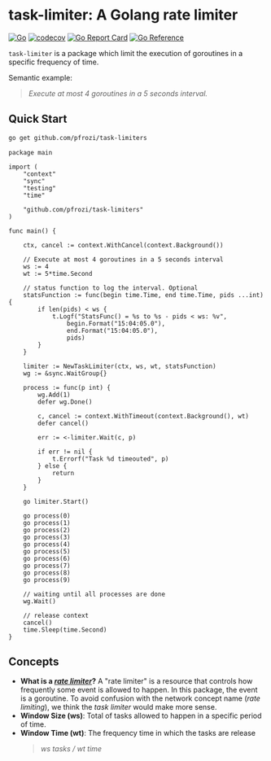 # task-limiter: A Golang rate limiter

[![Go](https://github.com/pfrozi/task-limiters/actions/workflows/go.yml/badge.svg)](https://github.com/pfrozi/task-limiters/actions/workflows/go.yml)
[![codecov](https://codecov.io/gh/pfrozi/task-limiters/branch/main/graph/badge.svg)](https://codecov.io/gh/pfrozi/task-limiters)
[![Go Report Card](https://goreportcard.com/badge/github.com/pfrozi/task-limiters)](https://goreportcard.com/report/github.com/pfrozi/task-limiters)
[![Go Reference](https://pkg.go.dev/badge/github.com/pfrozi/task-limiters.svg)](https://pkg.go.dev/github.com/pfrozi/task-limiters)

 `task-limiter` is a package which limit the execution of goroutines in a specific frequency of time.

Semantic example:
> _Execute at most 4 goroutines in a 5 seconds interval._

## Quick Start

```sh
go get github.com/pfrozi/task-limiters
```

```golang
package main

import (
    "context"
    "sync"
    "testing"
    "time"

    "github.com/pfrozi/task-limiters"
)

func main() {

    ctx, cancel := context.WithCancel(context.Background())

    // Execute at most 4 goroutines in a 5 seconds interval
    ws := 4
    wt := 5*time.Second

    // status function to log the interval. Optional
    statsFunction := func(begin time.Time, end time.Time, pids ...int) {
        if len(pids) < ws {
            t.Logf("StatsFunc() = %s to %s - pids < ws: %v",
                begin.Format("15:04:05.0"),
                end.Format("15:04:05.0"),
                pids)
        }
    }

    limiter := NewTaskLimiter(ctx, ws, wt, statsFunction)
    wg := &sync.WaitGroup{}

    process := func(p int) {
        wg.Add(1)
        defer wg.Done()

        c, cancel := context.WithTimeout(context.Background(), wt)
        defer cancel()

        err := <-limiter.Wait(c, p)

        if err != nil {
            t.Errorf("Task %d timeouted", p)
        } else {
            return
        }
    }

    go limiter.Start()

    go process(0)
    go process(1)
    go process(2)
    go process(3)
    go process(4)
    go process(5)
    go process(6)
    go process(7)
    go process(8)
    go process(9)

    // waiting until all processes are done
    wg.Wait()

    // release context
    cancel()
    time.Sleep(time.Second)
}
```

## Concepts

- **What is a [_rate limiter_](https://en.wikipedia.org/wiki/Rate_limiting)?** A "rate limiter" is a resource that controls how frequently some event is allowed to happen. In this package, the event is a goroutine. To avoid confusion with the network concept name (_rate limiting_), we think the _task limiter_ would make more sense.
- **Window Size (ws)**: Total of tasks allowed to happen in a specific period of time.
- **Window Time (wt)**: The frequency time in which the tasks are release
  > _ws tasks / wt time_
